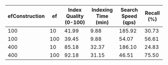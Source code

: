 | efConstruction | ef  | Index Quality (0-100) | Indexing Time (min) | Search Speed (qps) | Recall (%) |
|----------------|-----|-----------------------|---------------------|--------------------|------------|
| 100            | 10  | 41.99                 | 9.88                | 185.92             | 30.73      |
| 100            | 100 | 39.45                 | 9.88                | 54.07              | 56.61      |
| 400            | 10  | 85.18                 | 32.37               | 186.10             | 24.83      |
| 400            | 100 | 92.18                 | 31.15               | 46.51              | 75.50      |
